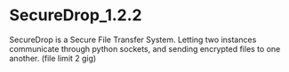 # SecureDrop_1.2.2
SecureDrop is a Secure File Transfer System. Letting two instances communicate through python sockets, and sending encrypted files to one another. (file limit 2 gig)

